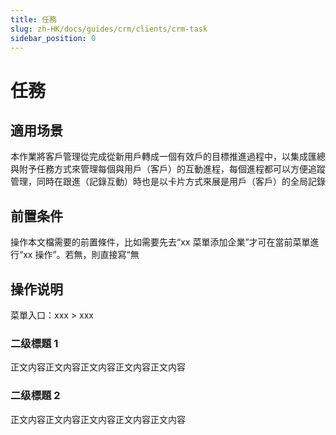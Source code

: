 ```yaml
---
title: 任務
slug: zh-HK/docs/guides/crm/clients/crm-task
sidebar_position: 0
---
```



# 任務

## 適用场景

本作業將客戶管理從完成從新用戶轉成一個有效戶的目標推進過程中，以集成匯總與附予任務方式來管理每個與用戶（客戶）的互動進程，每個進程都可以方便追蹤管理，同時在跟進（記錄互動）時也是以卡片方式來展是用戶（客戶）的全局記錄

## 前置条件

操作本文檔需要的前置條件，比如需要先去“xx 菜單添加企業”才可在當前菜單進行“xx 操作”。若無，則直接寫“無

## 操作说明

菜單入口：xxx  > xxx

### 二级標題 1

正文内容正文内容正文内容正文内容正文内容

### 二级標題 2

正文内容正文内容正文内容正文内容正文内容

